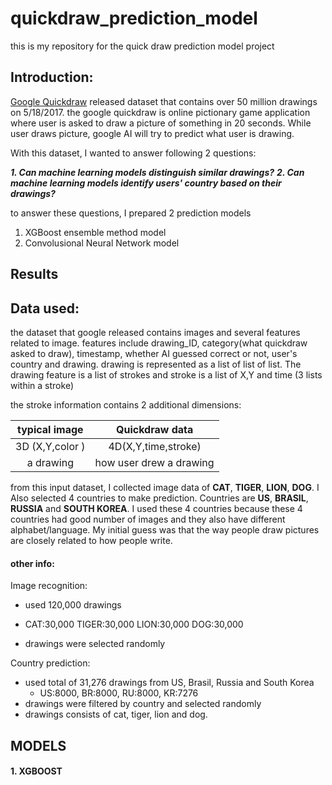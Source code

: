 # quickdraw_prediction_model
this is my repository for the quick draw prediction model project

## Introduction:

[Google Quickdraw](https://quickdraw.withgoogle.com/data) released dataset that contains over 50 million drawings on 5/18/2017.
the google quickdraw is online pictionary game application where user is asked to draw a picture of something in 20 seconds. 
While user draws picture, google AI will try to predict what user is drawing.


With this dataset, I wanted to answer following 2 questions:

**_1. Can machine learning models distinguish similar drawings?_**
**_2. Can machine learning models identify users' country based on their drawings?_**

to answer these questions, I prepared 2 prediction models
1. XGBoost ensemble method model
2. Convolusional Neural Network model

## Results



## Data used:

the dataset that google released contains images and several features related to image.
features include drawing_ID, category(what quickdraw asked to draw), timestamp, whether AI guessed correct or not, user's country and drawing. drawing is represented as a list of list of list.
The drawing feature is a list of strokes and stroke is a list of X,Y and time (3 lists within a stroke)

the stroke information contains 2 additional dimensions:

|  typical image  |   Quickdraw data   |
|:--------------: | :-----------------:|
| 3D (X,Y,color ) | 4D(X,Y,time,stroke)|
|     a drawing   | how user drew a drawing|


from this input dataset, I collected image data of **CAT**, **TIGER**, **LION**, **DOG**.
I Also selected 4 countries to make prediction. 
Countries are **US**, **BRASIL**, **RUSSIA** and **SOUTH KOREA**.
I used these 4 countries because these 4 countries had good number of images and they also have different alphabet/language.
My initial guess was that the way people draw pictures are closely related to how people write.


#### other info:

Image recognition:
+ used 120,000 drawings
 - CAT:30,000  TIGER:30,000  LION:30,000  DOG:30,000
+ drawings were selected randomly

Country prediction:
+ used total of 31,276 drawings from US, Brasil, Russia and South Korea
  - US:8000, BR:8000, RU:8000, KR:7276
+ drawings were filtered by country and selected randomly
+ drawings consists of cat, tiger, lion and dog.


## MODELS
#### 1. XGBOOST


